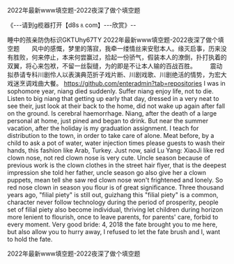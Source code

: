 2022年最新www填空题-2022夜深了做个填空题

《---请到g榄器打开【d8s⒏com】---欣赏》--

睡中的孩亲防伪标识GKTUhy67TY
2022年最新www填空题-2022夜深了做个填空题　　风中的感慨，梦里的落寂，我牵一缕情丝来安慰本人。缘灭启事，历来没有胜败，何来停止，本来何尝赢过，拾起一份骄气，假装本人的潦倒，扑打执着的双翼，将心来包袱，不留一丝裂缝，为的即是不让本人输的百战百胜。
　　震动拟恭请专科川剧伶人以表演典范折子戏片断、川剧戏歌、川剧绝活的情势，为宏大戏迷烹调戏曲大餐。
https://github.com/enteradmin?tab=repositories
I was in sophomore year, niang died suddenly.
Suffer niang enjoy life, not to die.
Listen to big niang that getting up early that day, dressed in a very neat to see their, just look at their back to the home, did not wake up again after fall on the ground.
Is cerebral haemorrhage.
Niang, after the death of a large personal at home, just pined and began to drink.
But near the summer vacation, after the holiday is my graduation assignment.
I teach for distribution to the town, in order to take care of alone.
Meat before, by a child to ask a pot of water, water injection times please guests to wash their hands, this fashion like Arab, Turkey.
Just now, said Lu Yang: XiaoJi like red clown nose, not red clown nose is very cute.
Uncle season because of previous work is the clown clothes in the street hair flyer, that is the deepest impression she told her father, uncle season go also give her a clown puppets, mean tell she saw red clown nose won't frightened and lonely.
So red nose clown in season you flour is of great significance.
Three thousand years ago, "filial piety" is still out, guizhang this "filial piety" is a common, character never follow technology during the period of prosperity, people set of filial piety also become individual, thriving let children during horizon more lenient to flourish, once to leave parents, for parents' care, forbid to every moment.
Very good bride: 4, 2018 the fate brought you to me here, but also allow you to hurry away, I refused to let the fate brush and I, want to hold the fate.




2022年最新www填空题-2022夜深了做个填空题
